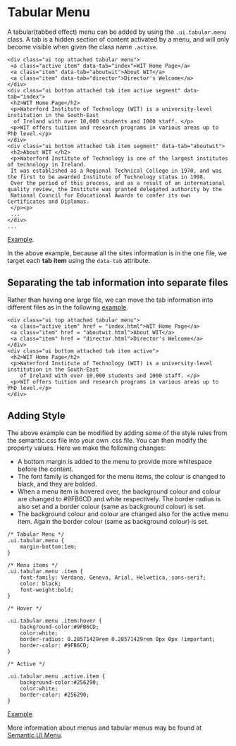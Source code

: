 
# Tabular Menu

A tabular(tabbed effect) menu can be added by using the `.ui.tabular.menu` class. A tab is a hidden section of content activated by a menu, and will only become visible 
when given the class name `.active`.

~~~
<div class="ui top attached tabular menu">
 <a class="active item" data-tab="index">WIT Home Page</a>
 <a class="item" data-tab="aboutwit">About WIT</a>
 <a class="item" data-tab="director">Director's Welcome</a>
</div>
<div class="ui bottom attached tab item active segment" data-tab="index">
 <h2>WIT Home Page</h2>
 <p>Waterford Institute of Technology (WIT) is a university-level institution in the South-East
  of Ireland with over 10,000 students and 1000 staff. </p>
 <p>WIT offers tuition and research programs in various areas up to PhD level.</p>
</div>
<div class="ui bottom attached tab item segment" data-tab="aboutwit">
 <h2>About WIT </h2>
 <p>Waterford Institute of Technology is one of the largest institutes of technology in Ireland. 
 It was established as a Regional Technical College in 1970, and was the first to be awarded Institute of Technology status in 1998. 
 Over the period of this process, and as a result of an international quality review, the Institute was granted delegated authority by the 
 National Council for Educational Awards to confer its own Certificates and Diplomas.
 </p><p>
 ...
</div>
...
~~~

<a href="archives/Class Htmls/menus/tab1/allfiles.html" target="_blank">Example</a>.

In the above example, because all the sites information is in the one file, we target each **tab item** using the `data-tab` attribute.

## Separating the tab information into separate files

Rather than having one large file, we can move the tab information into different files as in the following <a href="archives/Class Htmls/menus/tab1/index.html" target="_blank">example</a>.
~~~
<div class="ui top attached tabular menu">
 <a class="active item" href = "index.html">WIT Home Page</a>
 <a class="item" href = "aboutwit.html">About WIT</a>
 <a class="item" href = "director.html">Director's Welcome</a>
</div>
<div class="ui bottom attached tab item active">
 <h2>WIT Home Page</h2>
 <p>Waterford Institute of Technology (WIT) is a university-level institution in the South-East
    of Ireland with over 10,000 students and 1000 staff. </p>
 <p>WIT offers tuition and research programs in various areas up to PhD level.</p>
</div>
~~~

## Adding Style

The above example can be modified by adding some of the style rules from the semantic.css file into your own .css file. You can then modify the property values.
Here we make the following changes:

- A bottom margin is added to the menu to provide more whitespace before the content. 
- The font family is changed for the menu items,  the colour is changed to black, and they are bolded.
- When a menu item is hovered over, the background colour and colour are changed to #9FB6CD and white respectively. 
The border radius is also set and a border colour (same as background colour) is set.
- The background colour and colour are changed also for the active menu item. Again the border colour (same as background colour) is set.

~~~
/* Tabular Menu */
.ui.tabular.menu {
    margin-bottom:1em;
}

/* Menu items */
.ui.tabular.menu .item {
    font-family: Verdana, Geneva, Arial, Helvetica, sans-serif;
    color: black;
    font-weight:bold;
}

/* Hover */

.ui.tabular.menu .item:hover {
    background-color:#9FB6CD;
    color:white;
    border-radius: 0.28571429rem 0.28571429rem 0px 0px !important;
    border-color: #9FB6CD;
}

/* Active */

.ui.tabular.menu .active.item {
    background-color:#256290;
    color:white;
    border-color: #256290;
}
~~~

<a href="archives/Class Htmls/menus/tab/index.html" target="_blank">Example</a>.

More information about menus and tabular menus may be found at <a href ="https://semantic-ui.com/collections/menu.html" target = "_blank">Semantic UI Menu</a>.
